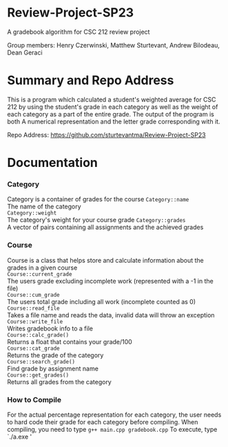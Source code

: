 # Review-Project-SP23
A gradebook algorithm for CSC 212 review project

Group members:
Henry Czerwinski,
Matthew Sturtevant,
Andrew Bilodeau,
Dean Geraci

# Summary and Repo Address

This is a program which calculated a student's weighted average for CSC 212 by using the student's grade in each
category as well as the weight of each category as a part of the entire grade. The output of the program is both
A numerical representation and the letter grade corresponding with it.

Repo Address: https://github.com/sturtevantma/Review-Project-SP23

# Documentation

### Category
Category is a container of grades for the course
`Category::name`  
The name of the category  
`Category::weight`  
The category's weight for your course grade 
`Category::grades`  
A vector of pairs containing all assignments and the achieved grades

### Course
Course is a class that helps store and calculate information about the grades in a given course  
`Course::current_grade`  
The users grade excluding incomplete work (represented with a -1 in the file)  
`Course::cum_grade`  
The users total grade including all work (incomplete counted as 0)  
`Course::read_file`  
Takes a file name and reads the data, invalid data will throw an exception  
`Course::write_file`  
Writes gradebook info to a file  
`Course::calc_grade()`  
Returns a float that contains your grade/100  
`Course::cat_grade`  
Returns the grade of the category  
`Course::search_grade()`  
Find grade by assignment name  
`Course::get_grades()`  
Returns all grades from the category  

### How to Compile
For the actual percentage representation for each category, the user needs to hard code their grade for each category before compiling.
When compiling, you need to type `g++ main.cpp gradebook.cpp`
To execute, type `./a.exe <file name>'

